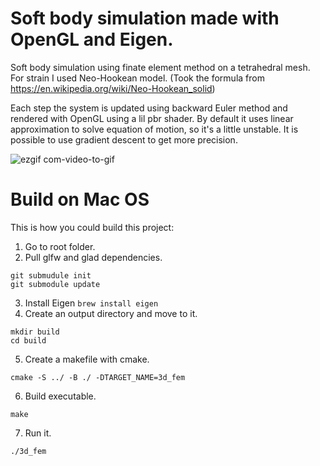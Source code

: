 # Soft body simulation made with OpenGL and Eigen.

Soft body simulation using finate element method on a tetrahedral mesh. For strain I used Neo-Hookean model. (Took the formula from https://en.wikipedia.org/wiki/Neo-Hookean_solid)

Each step the system is updated using backward Euler method and rendered with OpenGL using a lil pbr shader. By default it uses linear approximation to solve equation of motion, so it's a little unstable. It is possible to use gradient descent to get more precision.

![ezgif com-video-to-gif](https://user-images.githubusercontent.com/44236259/118449727-62dd9700-b72e-11eb-96e6-411ca4f9c83a.gif)


# Build on Mac OS
This is how you could build this project:

1. Go to root folder.
2. Pull glfw and glad dependencies.
```
git submudule init
git submodule update
```
3. Install Eigen
`brew install eigen`
4. Create an output directory and move to it.
```
mkdir build
cd build
```
5. Create a makefile with cmake.
```
cmake -S ../ -B ./ -DTARGET_NAME=3d_fem
```
6. Build executable.
```
make
```
7. Run it.
```
./3d_fem
```
